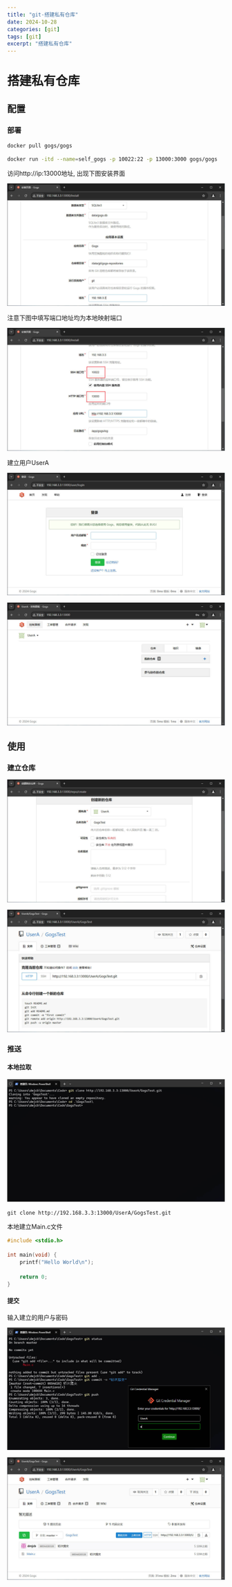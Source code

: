 ```yaml
---
title: "git-搭建私有仓库"
date: 2024-10-28
categories: [git]
tags: [git]
excerpt: "搭建私有仓库"
---
```


# 搭建私有仓库

## 配置

### 部署

```sh
docker pull gogs/gogs
```

```sh
docker run -itd --name=self_gogs -p 10022:22 -p 13000:3000 gogs/gogs
```

访问http://ip:13000地址, 出现下图安装界面

![](/Resource/Imgur/20241028_200526.jpg)

注意下图中填写端口地址均为本地映射端口

![](/Resource/Imgur/20241028_200627.jpg)

建立用户UserA

![](/Resource/Imgur/20241028_200858.jpg)

![](/Resource/Imgur/20241028_201335.jpg)

## 使用

### 建立仓库

![](/Resource/Imgur/20241028_201858.jpg)

![](/Resource/Imgur/20241028_201958.jpg)

### 推送

#### 本地拉取

![](/Resource/Imgur/20241028_202644.jpg)

```
git clone http://192.168.3.3:13000/UserA/GogsTest.git
```

本地建立Main.c文件

```c
#include <stdio.h>

int main(void) {
    printf("Hello World\n");

    return 0;
}
```

#### 提交

输入建立的用户与密码

![](/Resource/Imgur/20241028_202937.jpg)

![](/Resource/Imgur/20241028_203416.jpg)

